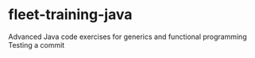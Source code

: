 # fleet-training-java
Advanced Java code exercises for generics and functional programming
Testing a commit
